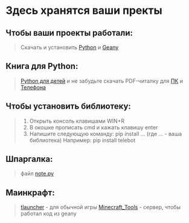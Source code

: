 # Здесь хранятся ваши пректы
## Чтобы ваши проекты работали: 
> Скачать и установить [Python](https://www.python.org/) и [Geany](https://www.geany.org/)
## Книга для Python:
> [Python для детей](https://drive.google.com/file/d/1I2rqBDeNhuYqEwKiEFN8Zm4RS1t-VPz6/view?usp=drivesdk) и не забудьте 
скачать PDF-читалку для [ПК](https://get.adobe.com/ru/reader/?promoid=KSWLH) и 
[Телефона](https://play.google.com/store/apps/details?id=com.adobe.reader&hl=ru&gl=US)
## Чтобы установить библиотеку: 
> 1. Открыть консоль клавишами WIN+R
> 2. В окошке прописать cmd  и кажать клавишу enter
> 3. Напишите следующую команду: pip install ... (где ... - ваша библиотека)
> Например: pip install telebot
## Шпаргалка:
> файл [note.py](https://github.com/pylinx64/sun_python_12/blob/main/sun_python_12/note.py)
## Маинкрафт:
> [tlauncher](https://tlauncher.org/) - для обычной игры
> [Minecraft_Tools](https://www.mann-ivanov-ferber.ru/books/programmiruem-s-minecraft/) - сервер, чтобы работал код из geany
